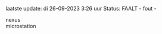 laatste update: 
di 26-09-2023  3:26   uur 
Status: FAALT - fout - 
<div class="service R">nexus</div><div class="service Y">microstation</div>